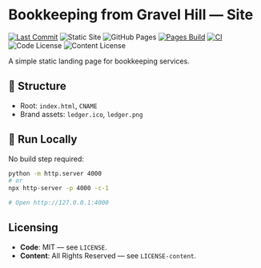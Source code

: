 # Bookkeeping from Gravel Hill — Site

[![Last Commit](https://img.shields.io/github/last-commit/bookkeepingfromgravelhill/bookkeepingfromgravelhill.github.io?logo=github)](https://github.com/bookkeepingfromgravelhill/bookkeepingfromgravelhill.github.io/commits/main)
![Static Site](https://img.shields.io/badge/Site-type%3A%20static-blue)
![GitHub Pages](https://img.shields.io/badge/Hosted%20on-GitHub%20Pages-222)
[![Pages Build](https://github.com/bookkeepingfromgravelhill/bookkeepingfromgravelhill.github.io/actions/workflows/pages/pages-build-deployment/badge.svg?branch=main)](https://github.com/bookkeepingfromgravelhill/bookkeepingfromgravelhill.github.io/actions/workflows/pages/pages-build-deployment)
[![CI](https://github.com/bookkeepingfromgravelhill/bookkeepingfromgravelhill.github.io/actions/workflows/ci.yml/badge.svg)](https://github.com/bookkeepingfromgravelhill/bookkeepingfromgravelhill.github.io/actions/workflows/ci.yml)
![Code License](https://img.shields.io/badge/Code%20License-MIT-green)
![Content License](https://img.shields.io/badge/Content%20License-All%20Rights%20Reserved-lightgrey)

A simple static landing page for bookkeeping services.

## 📁 Structure
- Root: `index.html`, `CNAME`
- Brand assets: `ledger.ico`, `ledger.png`

## 🧪 Run Locally

No build step required:

```bash
python -m http.server 4000
# or
npx http-server -p 4000 -c-1

# Open http://127.0.0.1:4000
```

## Licensing
- **Code**: MIT — see `LICENSE`.
- **Content**: All Rights Reserved — see `LICENSE-content`.
